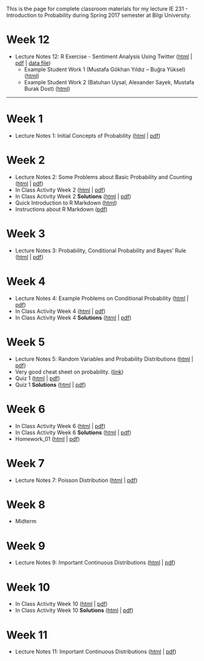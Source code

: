 This is the page for complete classroom materials for my lecture IE 231 - Introduction to Probability during Spring 2017 semester at Bilgi University.

# Week 12

+ Lecture Notes 12: R Exercise - Sentiment Analysis Using Twitter ([html](files/Lecture_12.html) \| [pdf](files/Lecture_12.pdf) \| [data file](files/ethereum_tweets.RData))
    + Example Student Work 1 (Mustafa Gökhan Yıldız – Buğra Yüksel) ([html](files/example_1.html))
    + Example Student Work 2 (Batuhan Uysal, Alexander Sayek, Mustafa Burak Dost) ([html](files/example_2.html))

-----

# Week 1

+ Lecture Notes 1: Initial Concepts of Probability ([html](files/Lecture_01.html) \| [pdf](files/Lecture_01.pdf))

# Week 2

+ Lecture Notes 2: Some Problems about Basic Probability and Counting ([html](files/Lecture_02.html) \| [pdf](files/Lecture_02.pdf))
+ In Class Activity Week 2 ([html](files/In_Class_Activity_w2.html) \| [pdf](files/In_Class_Activity_w2.pdf))
+ In Class Activity Week 2 **Solutions** ([html](files/In_Class_Activity_w2_sol.html) \| [pdf](files/In_Class_Activity_w2_sol.pdf))
+ Quick Introduction to R Markdown ([html](files/QuickIntroRMarkdown.html))
+ Instructions about R Markdown ([pdf](files/rmarkdown_instructions.pdf))

# Week 3

+ Lecture Notes 3: Probability, Conditional Probability and Bayes’ Rule ([html](files/Lecture_03.html) \| [pdf](files/Lecture_03.pdf))

# Week 4

+ Lecture Notes 4: Example Problems on Conditional Probability ([html](files/Lecture_04.html) \| [pdf](files/Lecture_04.pdf))
+ In Class Activity Week 4 ([html](files/In_Class_Activity_w4.pdf) \| [pdf](files/In_Class_Activity_w4.pdf))
+ In Class Activity Week 4 **Solutions** ([html](files/In_Class_Activity_w4_sol.html) \| [pdf](files/In_Class_Activity_w4_sol.pdf))

# Week 5

+ Lecture Notes 5: Random Variables and Probability Distributions ([html](files/Lecture_05.html) \| [pdf](files/Lecture_05.pdf))
+ Very good cheat sheet on probability. ([link](https://datastories.quora.com/The-Only-Probability-Cheatsheet-Youll-Ever-Need))
+ Quiz 1 ([html](files/Quiz_01.pdf) \| [pdf](files/Quiz_01.pdf))
+ Quiz 1 **Solutions** ([html](files/Quiz_01_sol.html) \| [pdf](files/Quiz_01_sol.pdf))

# Week 6

+ In Class Activity Week 6 ([html](files/In_Class_Activity_w6.pdf) \| [pdf](files/In_Class_Activity_w6.pdf))
+ In Class Activity Week 6 **Solutions** ([html](files/In_Class_Activity_w6_sol.html) \| [pdf](files/In_Class_Activity_w6_sol.pdf))
+ Homework_01 ([html](files/Homework_01.pdf) \| [pdf](files/Homework_01.pdf))

# Week 7

+ Lecture Notes 7: Poisson Distribution ([html](files/Lecture_07.html) \| [pdf](files/Lecture_07.pdf))

# Week 8

+ Midterm

# Week 9

+ Lecture Notes 9: Important Continuous Distributions ([html](files/Lecture_09.html) \| [pdf](files/Lecture_09.pdf))

# Week 10

+ In Class Activity Week 10 ([html](files/In_Class_Activity_w10.pdf) \| [pdf](files/In_Class_Activity_w10.pdf))
+ In Class Activity Week 10 **Solutions** ([html](files/In_Class_Activity_w10_sol.html) \| [pdf](files/In_Class_Activity_w10_sol.pdf))

# Week 11

+ Lecture Notes 11: Important Continuous Distributions ([html](files/Lecture_11.html) \| [pdf](files/Lecture_11.pdf))
